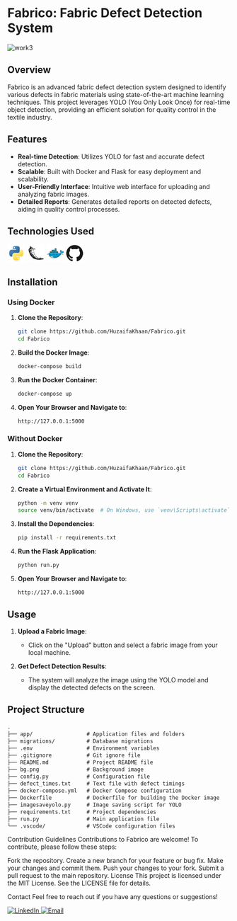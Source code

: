 # Fabrico: Fabric Defect Detection System

![work3](https://github.com/user-attachments/assets/85ab4dac-7c39-4916-b71e-6d787ad8b32a)


## Overview

Fabrico is an advanced fabric defect detection system designed to identify various defects in fabric materials using state-of-the-art machine learning techniques. This project leverages YOLO (You Only Look Once) for real-time object detection, providing an efficient solution for quality control in the textile industry.

## Features

- **Real-time Detection**: Utilizes YOLO for fast and accurate defect detection.
- **Scalable**: Built with Docker and Flask for easy deployment and scalability.
- **User-Friendly Interface**: Intuitive web interface for uploading and analyzing fabric images.
- **Detailed Reports**: Generates detailed reports on detected defects, aiding in quality control processes.

## Technologies Used

<div>
  <img src="https://raw.githubusercontent.com/devicons/devicon/master/icons/python/python-original.svg" width="40" height="40" alt="Python">
  <img src="https://raw.githubusercontent.com/devicons/devicon/master/icons/flask/flask-original.svg" width="40" height="40" alt="Flask">
  <img src="https://raw.githubusercontent.com/devicons/devicon/master/icons/docker/docker-original.svg" width="40" height="40" alt="Docker">
  <img src="https://raw.githubusercontent.com/devicons/devicon/master/icons/github/github-original.svg" width="40" height="40" alt="GitHub">
</div>

## Installation

### Using Docker

1. **Clone the Repository**:
    ```bash
    git clone https://github.com/HuzaifaKhaan/Fabrico.git
    cd Fabrico
    ```

2. **Build the Docker Image**:
    ```bash
    docker-compose build
    ```

3. **Run the Docker Container**:
    ```bash
    docker-compose up
    ```

4. **Open Your Browser and Navigate to**:
    ```
    http://127.0.0.1:5000
    ```

### Without Docker

1. **Clone the Repository**:
    ```bash
    git clone https://github.com/HuzaifaKhaan/Fabrico.git
    cd Fabrico
    ```

2. **Create a Virtual Environment and Activate It**:
    ```bash
    python -m venv venv
    source venv/bin/activate  # On Windows, use `venv\Scripts\activate`
    ```

3. **Install the Dependencies**:
    ```bash
    pip install -r requirements.txt
    ```

4. **Run the Flask Application**:
    ```bash
    python run.py
    ```

5. **Open Your Browser and Navigate to**:
    ```
    http://127.0.0.1:5000
    ```

## Usage

1. **Upload a Fabric Image**:
    - Click on the "Upload" button and select a fabric image from your local machine.

2. **Get Defect Detection Results**:
    - The system will analyze the image using the YOLO model and display the detected defects on the screen.

## Project Structure

```plaintext
.
├── app/                 # Application files and folders
├── migrations/          # Database migrations
├── .env                 # Environment variables
├── .gitignore           # Git ignore file
├── README.md            # Project README file
├── bg.png               # Background image
├── config.py            # Configuration file
├── defect_times.txt     # Text file with defect timings
├── docker-compose.yml   # Docker Compose configuration
├── Dockerfile           # Dockerfile for building the Docker image
├── imagesaveyolo.py     # Image saving script for YOLO
├── requirements.txt     # Project dependencies
├── run.py               # Main application file
└── .vscode/             # VSCode configuration files
```

Contribution Guidelines
Contributions to Fabrico are welcome! To contribute, please follow these steps:

Fork the repository.
Create a new branch for your feature or bug fix.
Make your changes and commit them.
Push your changes to your fork.
Submit a pull request to the main repository.
License
This project is licensed under the MIT License. See the LICENSE file for details.

Contact
Feel free to reach out if you have any questions or suggestions!

<div>
  <a href="https://www.linkedin.com/in/huzaifa-khaan" target="_blank">
    <img src="https://img.shields.io/badge/LinkedIn-Huzaifa%20Khan-blue?logo=linkedin" alt="LinkedIn">
  </a>
  <a href="mailto:huzukham14@gmail.com">
    <img src="https://img.shields.io/badge/Email-huzukham14@gmail.com-red?logo=gmail" alt="Email">
  </a>
</div>
